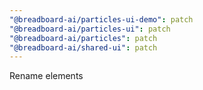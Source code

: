 ```yaml
---
"@breadboard-ai/particles-ui-demo": patch
"@breadboard-ai/particles-ui": patch
"@breadboard-ai/particles": patch
"@breadboard-ai/shared-ui": patch
---
```


Rename elements
